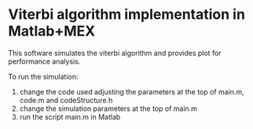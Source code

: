 # Viterbi algorithm implementation in Matlab+MEX
This software simulates the viterbi algorithm and provides plot for performance analysis.

To run the simulation:
1) change the code used adjusting the parameters at the top
   of main.m, code.m and codeStructure.h
2) change the simulation parameters at the top of main.m
3) run the script main.m in Matlab
